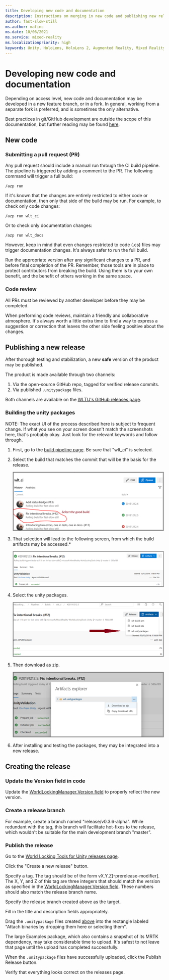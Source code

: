 ```yaml
---
title: Developing new code and documentation
description: Instructions on merging in new code and publishing new releases.
author: fast-slow-still
ms.author: mafinc
ms.date: 10/06/2021
ms.service: mixed-reality
ms.localizationpriority: high
keywords: Unity, HoloLens, HoloLens 2, Augmented Reality, Mixed Reality, ARCore, ARKit, development, MRTK
---
```


# Developing new code and documentation

Depending on access level, new code and documentation may be developed in a new feature branch, or in a fork. In general, working from a separate fork is preferred, and is sometimes the only alternative.

Best practices in git/GitHub development are outside the scope of this documentation, but further reading may be found [here](https://help.github.com/en/github/collaborating-with-issues-and-pull-requests/working-with-forks).

## New code

### Submitting a pull request (PR)

Any pull request should include a manual run through the CI build pipeline. The pipeline is triggered by adding a comment to the PR. The following command will trigger a full build:

```batch
/azp run
```

If it's known that the changes are entirely restricted to either code or documentation, then only that side of the build may be run. For example, to check only code changes:

```batch
/azp run wlt_ci
```

Or to check only documentation changes:

```batch
/azp run wlt_docs
```

However, keep in mind that even changes restricted to code (.cs) files may trigger documentation changes. It's always safer to run the full build.

Run the appropriate version after any significant changes to a PR, and before final completion of the PR. Remember, those tools are in place to protect contributors from breaking the build. Using them is to your own benefit, and the benefit of others working in the same space.

### Code review

All PRs must be reviewed by another developer before they may be completed.

When performing code reviews, maintain a friendly and collaborative atmosphere. It's always worth a little extra time to find a way to express a suggestion or correction that leaves the other side feeling positive about the changes.

## Publishing a new release

After thorough testing and stabilization, a new **safe** version of the product may be published.

The product is made available through two channels:

1) Via the open-source GitHub repo, tagged for verified release commits.
2) Via published `.unitypackage` files.

Both channels are available on the [WLTU's GitHub releases page](https://github.com/microsoft/MixedReality-WorldLockingTools-Unity/releases).

### Building the unity packages

NOTE: The exact UI of the process described here is subject to frequent change. If what you see on your screen doesn't match the screenshots here, that's probably okay. Just look for the relevant keywords and follow through.

1. First, go to the [build pipeline page](https://dev.azure.com/aipmr/MixedReality-WorldLockingTools-Unity-CI/_build?definitionId=50). Be sure that "wlt_ci" is selected.

2. Select the build that matches the commit that will be the basis for the release.

    ![Select the build](../../Images/Release/SelectBuild.PNG)

3. That selection will lead to the following screen, from which the build artifacts may be accessed.*

    ![Find build artifacts](../../Images/Release/Artifacts.PNG)

4. Select the unity packages.

    ![Select unity packages](../../Images/Release/ArtifactUnityPackages.png)

5. Then download as zip.

    ![Download unity packages as a zip file](../../Images/Release/DownloadUnityPackages.png)

6. After installing and testing the packages, they may be integrated into a new release.

## Creating the release

### Update the Version field in code

Update the [WorldLockingManager.Version field](xref:Microsoft.MixedReality.WorldLocking.Core.WorldLockingManager.Version) to properly reflect the new version.

### Create a release branch

For example, create a branch named "release/v0.3.6-alpha". While redundant with the tag, this branch will facilitate hot-fixes to the release, which wouldn't be suitable for the main development branch "master".

### Publish the release

Go to the [World Locking Tools for Unity releases page](https://github.com/microsoft/MixedReality-WorldLockingTools-Unity/releases).

Click the "Create a new release" button.

Specify a tag. The tag should be of the form vX.Y.Z[-prerelease-modifier]. The X, Y, and Z of this tag are three integers that should match the version as specified in the [WorldLockingManager.Version field](xref:Microsoft.MixedReality.WorldLocking.Core.WorldLockingManager.Version). These numbers should also match the release branch name.

Specify the release branch created above as the target.

Fill in the title and description fields appropriately.

Drag the `.unitypackage` files created [above](#building-the-unity-packages) into the rectangle labeled "Attach binaries by dropping them here or selecting them".

The large Examples package, which also contains a snapshot of its MRTK dependency, may take considerable time to upload. It's safest to not leave that page until the upload has completed successfully.

When the `.unitypackage` files have successfully uploaded, click the Publish Release button.

Verify that everything looks correct on the releases page.
